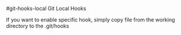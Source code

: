 #git-hooks-local 
Git Local Hooks 

If you want to enable specific hook, simply copy file from the working directory to the .git/hooks
